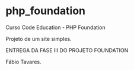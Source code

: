 php_foundation
==============

Curso Code Education - PHP Foundation

Projeto de um site simples.


ENTREGA DA FASE III DO PROJETO FOUNDATION


Fábio Tavares.

